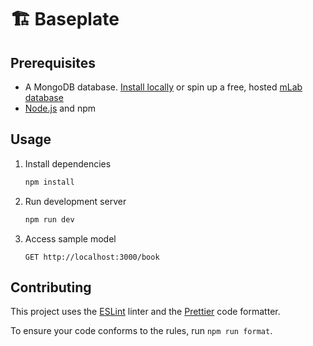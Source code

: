 # 🏗 Baseplate

## Prerequisites

- A MongoDB database. [Install locally](https://docs.mongodb.com/manual/installation/) or spin up a free, hosted [mLab database](https://mlab.com/)
- [Node.js](https://nodejs.org/en/download/) and npm

## Usage

1. Install dependencies

   ```sh
   npm install
   ```

1. Run development server

   ```sh
   npm run dev
   ```

1. Access sample model

   ```
   GET http://localhost:3000/book
   ```

## Contributing

This project uses the [ESLint](https://eslint.org/) linter and the [Prettier](https://prettier.io/) code formatter.

To ensure your code conforms to the rules, run `npm run format`.
